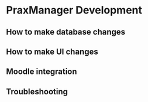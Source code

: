 # PraxManager Development


## How to make database changes

## How to make UI changes

## Moodle integration

## Troubleshooting
